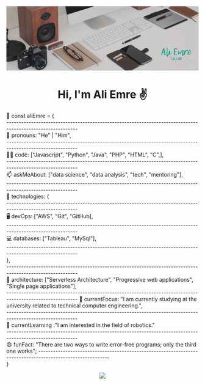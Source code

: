 <img src="https://github.com/AliEmreUlus/aliemreulus/blob/main/banner.JPG?raw=true">

<h1 align="center">Hi, I'm Ali Emre ✌️</h1>



<p>💬 const aliEmre = {<br />
-----------------------------------------------------------------------------------------------------------<br />
🤵    pronouns: "He" | "Him",<br />
-----------------------------------------------------------------------------------------------------------<br />
✍🏻    code: ["Javascript", "Python", "Java", "PHP", "HTML", "C",],<br />
-----------------------------------------------------------------------------------------------------------<br />
📫    askMeAbout: ["data science", "data analysis", "tech", "mentoring"],<br />
-----------------------------------------------------------------------------------------------------------<br />
📡    technologies: {<br />
-----------------------------------------------------------------------------------------------------------<br />
🖥️        devOps: ["AWS", "Git", "GitHub],<br />
-----------------------------------------------------------------------------------------------------------<br />
💻        databases: ["Tableau", "MySql"],<br />
-----------------------------------------------------------------------------------------------------------<br />
   },<br />
-----------------------------------------------------------------------------------------------------------<br />
📐    architecture: ["Serverless Architecture", "Progressive web applications", "Single page applications"],<br />
-----------------------------------------------------------------------------------------------------------
🧠    currentFocus: "I am currently studying at the university related to technical computer engineering.",<br />
-----------------------------------------------------------------------------------------------------------<br />
🌱    currentLearning :"I am interested in the field of robotics."<br />
-----------------------------------------------------------------------------------------------------------<br />
😄    funFact: "There are two ways to write error-free programs; only the third one works";</p1>
-----------------------------------------------------------------------------------------------------------<br />
}</p>

<div align="center"><img src="https://media0.giphy.com/media/qgQUggAC3Pfv687qPC/giphy.gif?cid=ecf05e47ilal88pjcw4an3qpvcfk25vxbtp907mhe8dsvs9h&rid=giphy.gif&ct=g"></div>
